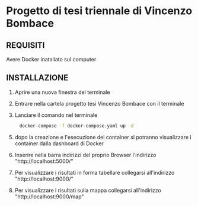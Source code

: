# Progetto di tesi triennale di Vincenzo Bombace

## REQUISITI
Avere Docker inatallato sul computer

## INSTALLAZIONE

1. Aprire una nuova finestra del terminale

2. Entrare nella cartela progetto tesi Vincenzo Bombace con il terminale

3. Lanciare il comando nel terminale

```bash
     docker-compose -f docker-compose.yaml up -d 
```

5. dopo la creazione e l'esecuzione dei container si potranno visualizzare i container dalla dashboard di Docker

6. Inserire nella barra indirizzi del proprio Browser l'indirizzo "http://localhost:5000/"

7. Per visualizzare i risultati in forma tabellare collegarsi all'indirizzo "http://localhost:9000/"

8. Per visualizzare i risultati sulla mappa collegarsi all'indirizzo "http://localhost:9000/map"

